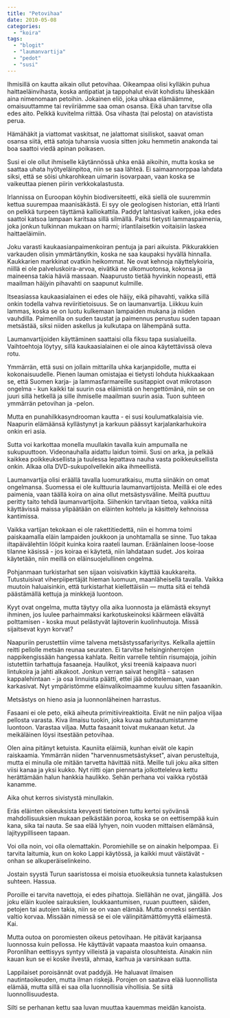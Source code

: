 ```yaml
---
title: "Petovihaa"
date: 2010-05-08
categories: 
  - "koira"
tags: 
  - "blogit"
  - "laumanvartija"
  - "pedot"
  - "susi"
---
```


Ihmisillä on kautta aikain ollut petovihaa. Oikeampaa olisi kylläkin puhua haittaeläinvihasta, koska antipatiat ja tappohalut eivät kohdistu läheskään aina nimenomaan petoihin. Jokainen eliö, joka uhkaa elämäämme, omaisuuttamme tai reviiriämme saa oman osansa. Eikä uhan tarvitse olla edes aito. Pelkkä kuvitelma riittää. Osa vihasta (tai pelosta) on atavistista perua.

<!--more-->

Hämähäkit ja viattomat vaskitsat, ne jalattomat sisiliskot, saavat oman osansa siitä, että satoja tuhansia vuosia sitten joku hemmetin anakonda tai boa saattoi viedä apinan poikasen.

Susi ei ole ollut ihmiselle käytännössä uhka enää aikoihin, mutta koska se saattaa uhata hyötyeläinpitoa, niin se saa lähteä. Ei saimaannorppaa lahdata siksi, että se söisi uhkarohkean uimarin isovarpaan, vaan koska se vaikeuttaa pienen piirin verkkokalastusta.

Irlannissa on Euroopan köyhin biodiversiteetti, eikä siellä ole suuremmin kettua suurempaa maanisäkästä. Ei syy ole geologisen historian, että Irlanti on pelkkä turpeen täyttämä kalliokattila. Paddyt lahtasivat kaiken, joka edes saattoi katsoa lampaan karitsaa sillä silmällä. Paitsi tietysti lammaspaimenia, joka jonkun tulkinnan mukaan on harmi; irlantilaisetkin voitaisiin laskea haittaeläimiin.

Joku varasti kaukaasianpaimenkoiran pentuja ja pari aikuista. Pikkurakkien varkauden olisin ymmärtänytkin, koska ne saa kaupaksi hyvällä hinnalla. Kaukkarien markkinat ovatkin heikommat. Ne ovat kehnoja näyttelykoiria, niillä ei ole palveluskoira-arvoa, eivätkä ne ulkomuotonsa, kokonsa ja maineensa takia häviä massaan. Naapurusto tietää hyvinkin nopeasti, että maailman häijyin pihavahti on saapunut kulmille.

Itseasiassa kaukaasialainen ei edes ole häijy, eikä pihavahti, vaikka sillä onkin todella vahva reviiritietoisuus. Se on laumanvartija. Liikkuu kuin lammas, koska se on luotu kulkemaan lampaiden mukana ja niiden vauhdilla. Paimenilla on suden taustat ja paimennus perustuu suden tapaan metsästää, siksi niiden askellus ja kulkutapa on lähempänä sutta.

Laumanvartijoiden käyttäminen saattaisi olla fiksu tapa susialueilla. Vaihtoehtoja löytyy, sillä kaukaasialainen ei ole ainoa käytettävissä oleva rotu.

Ymmärrän, että susi on jollain mittarilla uhka karjanpidolle, mutta ei kokonaisuudelle. Pienen lauman omistajaa ei tietysti lohduta hiukkaakaan se, että Suomen karja- ja lammasfarmareille susitappiot ovat mikrotason ongelma - kun kaikki tai suurin osa eläimistä on hengettömänä, niin se on juuri sillä hetkellä ja sille ihmiselle maailman suurin asia. Tuon suhteen ymmärrän petovihan ja -pelon.

Mutta en punahilkkasyndrooman kautta - ei susi koulumatkalaisia vie. Naapurin elämäänsä kyllästynyt ja karkuun päässyt karjalankarhukoira onkin eri asia.

Sutta voi karkottaa monella muullakin tavalla kuin ampumalla ne sukupuuttoon. Videonauhalla aidattu laidun toimii. Susi on arka, ja pelkää kaikkea poikkeuksellista ja tuulessa lepattava nauha vasta poikkeuksellista onkin. Alkaa olla DVD-sukupolvellekin aika ihmeellistä.

Laumanvartija olisi eräällä tavalla luomuratkaisu, mutta siinäkin on omat ongelmansa. Suomessa ei ole kulttuuria laumanvartijoista. Meillä ei ole edes paimenia, vaan täällä koira on aina ollut metsästysväline. Meiltä puuttuu peritty taito tehdä laumanvartijoita. Siihenkin tarvitaan tietoa, vaikka niitä käyttävissä maissa ylipäätään on eläinten kohtelu ja käsittely kehnoissa kantimissa.

Vaikka vartijan tekokaan ei ole rakettitiedettä, niin ei homma toimi paiskaamalla eläin lampaiden joukkoon ja unohtamalla se sinne. Tuo takaa iltapäivälehtiin lööpit kuinka koira raateli lauman. Eräänlainen loose-loose tilanne käsissä - jos koiraa ei käytetä, niin lahdataan sudet. Jos koiraa käytetään, niin meillä on eläinsuojelullinen ongelma.

Pohjanmaan turkistarhat sen sijaan voisivatkin käyttää kaukkareita. Tutustuisivat viherpiipertäjät hieman luomuun, maanläheisellä tavalla. Vaikka muutoin haluaisinkin, että turkistarhat kiellettäisiin — mutta sitä ei tehdä päästämällä kettuja ja minkkejä luontoon.

Kyyt ovat ongelma, mutta täytyy olla aika luonnosta ja elämästä eksynyt ihminen, jos luulee parhaimmaksi karkotuskeinoksi käärmeen elävältä polttamisen - koska muut pelästyvät lajitoverin kuolinhuutoja. Missä sijaitsevat kyyn korvat?

Naapuriin perustettiin viime talvena metsästyssafariyritys. Kelkalla ajettiin reitti pellolle metsän reunaa seuraten. Ei tarvitse helsinginherrojen nappikengissään hangessa kahlata. Reitin varrelle tehtiin risumajoja, joihin istutettiin tarhattuja fasaaneja. Haulikot, yksi treeniä kaipaava nuori lintukoira ja jahti alkakoot. Jonkun verran saivat hengiltä - satasen kappalehintaan - ja osa linnuista päätti, ettei jää odottelemaan, vaan karkasivat. Nyt ympäristömme eläinvalikoimaamme kuuluu sitten fasaanikin.

Metsästys on hieno asia ja luonnonläheinen harrastus.

Fasaani ei ole peto, eikä aiheuta primitiivireaktioita. Eivät ne niin paljoa viljaa pellosta varasta. Kiva ilmaisu tuokin, joka kuvaa suhtautumistamme luontoon. Varastaa viljaa. Mutta fasaanit toivat mukanaan ketut. Ja meikäläinen löysi itsestään petovihaa.

Olen aina pitänyt ketuista. Kauniita eläimiä, kunhan eivät ole kapin raiskaamia. Ymmärrän niiden "harvennusmetsästykset", aivan perusteltuja, mutta ei minulla ole mitään tarvetta hävittää niitä. Meille tuli joku aika sitten viisi kanaa ja yksi kukko. Nyt riitti ojan piennarta jolkotteleleva kettu herättämään halun hankkia haulikko. Sehän perhana voi vaikka ryöstää kanamme.

Aika ohut kerros sivistystä minullakin.

Eräs eläinten oikeuksista kevyesti tietoinen tuttu kertoi syövänsä mahdollisuuksien mukaan pelkästään poroa, koska se on eettisempää kuin kana, sika tai nauta. Se saa elää lyhyen, noin vuoden mittaisen elämänsä, lajityypilliseen tapaan.

Voi olla noin, voi olla olemattakin. Poromiehille se on ainakin helpompaa. Ei tarvita laitumia, kun on koko Lappi käytössä, ja kaikki muut väistävät - onhan se alkuperäiselinkeino.

Jostain syystä Turun saaristossa ei moisia etuoikeuksia tunneta kalastuksen suhteen. Hassua.

Poroille ei tarvita navettoja, ei edes pihattoja. Siellähän ne ovat, jängällä. Jos joku eläin kuolee sairauksien, loukkaantumisen, ruuan puutteen, säiden, petojen tai autojen takia, niin se on vaan elämää. Mutta onneksi sentään valtio korvaa. Missään nimessä se ei ole välinpitämättömyyttä eläimestä. Kai.

Mutta outoa on poromiesten oikeus petovihaan. He pitävät karjaansa luonnossa kuin pellossa. He käyttävät vapaata maastoa kuin omaansa. Poronlihan eettisyys syntyy villeistä ja vapaista olosuhteista. Ainakin niin kauan kun se ei koske ilvestä, ahmaa, karhua ja varsinkaan sutta.

Lappilaiset poroisännät ovat paddyjä. He haluavat ilmaisen nautintaoikeuden, mutta ilman riskejä. Porojen on saatava elää luonnollista elämää, mutta sillä ei saa olla luonnollisia vihollisia. Se siitä luonnollisuudesta.

Silti se perhanan kettu saa luvan muuttaa kauemmas meidän kanoista.
